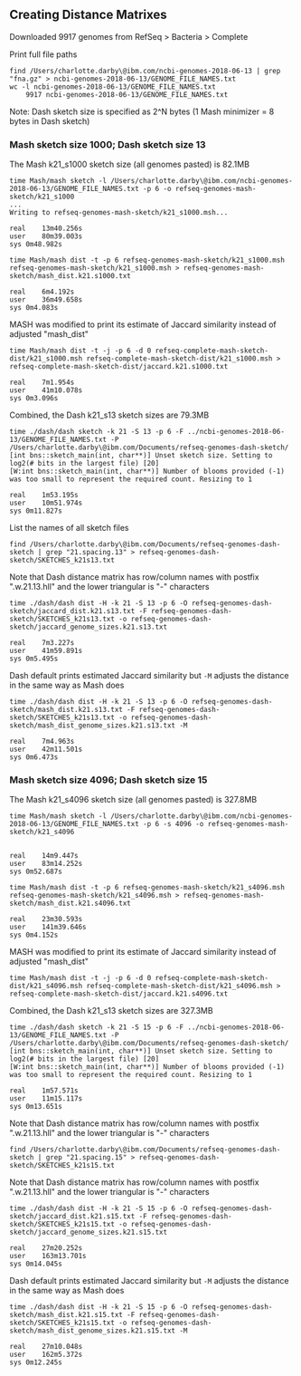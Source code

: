 ## Creating Distance Matrixes

Downloaded 9917 genomes from RefSeq > Bacteria > Complete  

Print full file paths

```
find /Users/charlotte.darby\@ibm.com/ncbi-genomes-2018-06-13 | grep "fna.gz" > ncbi-genomes-2018-06-13/GENOME_FILE_NAMES.txt
wc -l ncbi-genomes-2018-06-13/GENOME_FILE_NAMES.txt
    9917 ncbi-genomes-2018-06-13/GENOME_FILE_NAMES.txt
```

Note: Dash sketch size is specified as 2^N bytes (1 Mash minimizer = 8 bytes in Dash sketch)

### Mash sketch size 1000; Dash sketch size 13

The Mash k21_s1000 sketch size (all genomes pasted) is 82.1MB

```
time Mash/mash sketch -l /Users/charlotte.darby\@ibm.com/ncbi-genomes-2018-06-13/GENOME_FILE_NAMES.txt -p 6 -o refseq-genomes-mash-sketch/k21_s1000
...
Writing to refseq-genomes-mash-sketch/k21_s1000.msh...

real	13m40.256s
user	80m39.003s
sys	0m48.982s
```
 
```
time Mash/mash dist -t -p 6 refseq-genomes-mash-sketch/k21_s1000.msh refseq-genomes-mash-sketch/k21_s1000.msh > refseq-genomes-mash-sketch/mash_dist.k21.s1000.txt

real	6m4.192s
user	36m49.658s
sys	0m4.083s
```

MASH was modified to print its estimate of Jaccard similarity instead of adjusted "mash_dist"

```
time Mash/mash dist -t -j -p 6 -d 0 refseq-complete-mash-sketch-dist/k21_s1000.msh refseq-complete-mash-sketch-dist/k21_s1000.msh > refseq-complete-mash-sketch-dist/jaccard.k21.s1000.txt

real	7m1.954s
user	41m10.078s
sys	0m3.096s
```

Combined, the Dash k21_s13 sketch sizes are 79.3MB

```
time ./dash/dash sketch -k 21 -S 13 -p 6 -F ../ncbi-genomes-2018-06-13/GENOME_FILE_NAMES.txt -P /Users/charlotte.darby\@ibm.com/Documents/refseq-genomes-dash-sketch/
[int bns::sketch_main(int, char**)] Unset sketch size. Setting to log2(# bits in the largest file) [20]
[W:int bns::sketch_main(int, char**)] Number of blooms provided (-1) was too small to represent the required count. Resizing to 1

real	1m53.195s
user	10m51.974s
sys	0m11.827s
```

List the names of all sketch files

```
find /Users/charlotte.darby\@ibm.com/Documents/refseq-genomes-dash-sketch | grep "21.spacing.13" > refseq-genomes-dash-sketch/SKETCHES_k21s13.txt
```

Note that Dash distance matrix has row/column names with postfix ".w.21.13.hll" and the lower triangular is "-" characters

```
time ./dash/dash dist -H -k 21 -S 13 -p 6 -O refseq-genomes-dash-sketch/jaccard_dist.k21.s13.txt -F refseq-genomes-dash-sketch/SKETCHES_k21s13.txt -o refseq-genomes-dash-sketch/jaccard_genome_sizes.k21.s13.txt

real	7m3.227s
user	41m59.891s
sys	0m5.495s
```

Dash default prints estimated Jaccard similarity but `-M` adjusts the distance in the same way as Mash does

```
time ./dash/dash dist -H -k 21 -S 13 -p 6 -O refseq-genomes-dash-sketch/mash_dist.k21.s13.txt -F refseq-genomes-dash-sketch/SKETCHES_k21s13.txt -o refseq-genomes-dash-sketch/mash_dist_genome_sizes.k21.s13.txt -M

real	7m4.963s
user	42m11.501s
sys	0m6.473s
```

### Mash sketch size 4096; Dash sketch size 15

The Mash k21_s4096 sketch size (all genomes pasted) is 327.8MB

```
time Mash/mash sketch -l /Users/charlotte.darby\@ibm.com/ncbi-genomes-2018-06-13/GENOME_FILE_NAMES.txt -p 6 -s 4096 -o refseq-genomes-mash-sketch/k21_s4096


real	14m9.447s
user	83m14.252s
sys	0m52.687s
```

```
time Mash/mash dist -t -p 6 refseq-genomes-mash-sketch/k21_s4096.msh refseq-genomes-mash-sketch/k21_s4096.msh > refseq-genomes-mash-sketch/mash_dist.k21.s4096.txt

real	23m30.593s
user	141m39.646s
sys	0m4.152s
```

MASH was modified to print its estimate of Jaccard similarity instead of adjusted "mash_dist"

```
time Mash/mash dist -t -j -p 6 -d 0 refseq-complete-mash-sketch-dist/k21_s4096.msh refseq-complete-mash-sketch-dist/k21_s4096.msh > refseq-complete-mash-sketch-dist/jaccard.k21.s4096.txt
```

Combined, the Dash k21_s13 sketch sizes are 327.3MB

```
time ./dash/dash sketch -k 21 -S 15 -p 6 -F ../ncbi-genomes-2018-06-13/GENOME_FILE_NAMES.txt -P /Users/charlotte.darby\@ibm.com/Documents/refseq-genomes-dash-sketch/
[int bns::sketch_main(int, char**)] Unset sketch size. Setting to log2(# bits in the largest file) [20]
[W:int bns::sketch_main(int, char**)] Number of blooms provided (-1) was too small to represent the required count. Resizing to 1

real	1m57.571s
user	11m15.117s
sys	0m13.651s
```

Note that Dash distance matrix has row/column names with postfix ".w.21.13.hll" and the lower triangular is "-" characters

```
find /Users/charlotte.darby\@ibm.com/Documents/refseq-genomes-dash-sketch | grep "21.spacing.15" > refseq-genomes-dash-sketch/SKETCHES_k21s15.txt
```

Note that Dash distance matrix has row/column names with postfix ".w.21.13.hll" and the lower triangular is "-" characters

```
time ./dash/dash dist -H -k 21 -S 15 -p 6 -O refseq-genomes-dash-sketch/jaccard_dist.k21.s15.txt -F refseq-genomes-dash-sketch/SKETCHES_k21s15.txt -o refseq-genomes-dash-sketch/jaccard_genome_sizes.k21.s15.txt

real	27m20.252s
user	163m13.701s
sys	0m14.045s
```

Dash default prints estimated Jaccard similarity but `-M` adjusts the distance in the same way as Mash does

```
time ./dash/dash dist -H -k 21 -S 15 -p 6 -O refseq-genomes-dash-sketch/mash_dist.k21.s15.txt -F refseq-genomes-dash-sketch/SKETCHES_k21s15.txt -o refseq-genomes-dash-sketch/mash_dist_genome_sizes.k21.s15.txt -M

real	27m10.048s
user	162m5.372s
sys	0m12.245s
```
